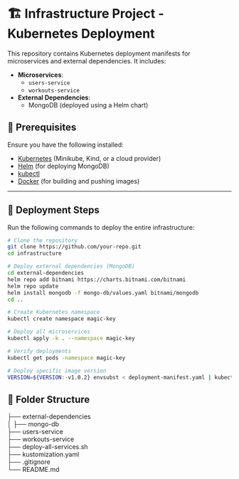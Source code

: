 # 🏗️ Infrastructure Project - Kubernetes Deployment

This repository contains Kubernetes deployment manifests for microservices and external dependencies. It includes:

- **Microservices**:
  - `users-service`
  - `workouts-service`
- **External Dependencies**:
  - MongoDB (deployed using a Helm chart)

## 📌 Prerequisites

Ensure you have the following installed:

- [Kubernetes](https://kubernetes.io/) (Minikube, Kind, or a cloud provider)
- [Helm](https://helm.sh/) (for deploying MongoDB)
- [kubectl](https://kubernetes.io/docs/tasks/tools/)
- [Docker](https://www.docker.com/) (for building and pushing images)

---

## 🚀 Deployment Steps

Run the following commands to deploy the entire infrastructure:

```bash
# Clone the repository
git clone https://github.com/your-repo.git
cd infrastructure

# Deploy external dependencies (MongoDB)
cd external-dependencies
helm repo add bitnami https://charts.bitnami.com/bitnami
helm repo update
helm install mongodb -f mongo-db/values.yaml bitnami/mongodb
cd ..

# Create Kubernetes namespace
kubectl create namespace magic-key

# Deploy all microservices
kubectl apply -k . --namespace magic-key

# Verify deployments
kubectl get pods -namespace magic-key

# Deploy specific image version
VERSION=${VERSION:-v1.0.2} envsubst < deployment-manifest.yaml | kubectl apply -f - --namespace magic-key
```

## 📜 Folder Structure

├── external-dependencies  
│   ├── mongo-db  
├── users-service    
├── workouts-service  
├── deploy-all-services.sh  
├── kustomization.yaml  
├── .gitignore  
└── README.md  


